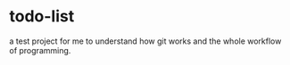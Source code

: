 # todo-list
a test project for me to understand how git works and the whole workflow of programming.
